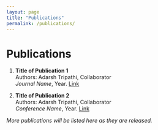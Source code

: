 ```yaml
---
layout: page
title: "Publications"
permalink: /publications/
---
```


# Publications

1. **Title of Publication 1**  
   Authors: Adarsh Tripathi, Collaborator  
   _Journal Name_, Year. [Link](#)

2. **Title of Publication 2**  
   Authors: Adarsh Tripathi, Collaborator  
   _Conference Name_, Year. [Link](#)

*More publications will be listed here as they are released.*